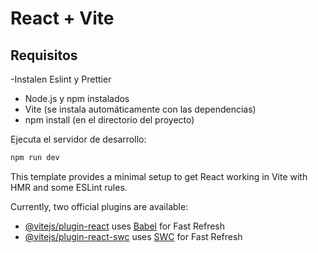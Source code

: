 # React + Vite

## Requisitos

-Instalen Eslint y Prettier 
- Node.js y npm instalados
- Vite (se instala automáticamente con las dependencias)
- npm install (en el directorio del proyecto)

Ejecuta el servidor de desarrollo:

```bash
npm run dev
```


This template provides a minimal setup to get React working in Vite with HMR and some ESLint rules.

Currently, two official plugins are available:

- [@vitejs/plugin-react](https://github.com/vitejs/vite-plugin-react/blob/main/packages/plugin-react/README.md) uses [Babel](https://babeljs.io/) for Fast Refresh
- [@vitejs/plugin-react-swc](https://github.com/vitejs/vite-plugin-react-swc) uses [SWC](https://swc.rs/) for Fast Refresh
